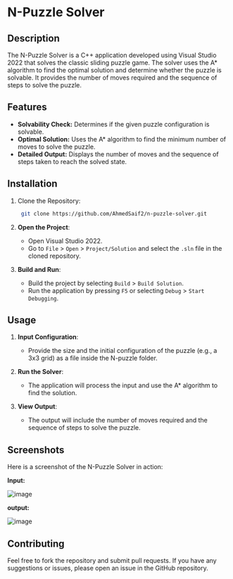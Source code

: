 # N-Puzzle Solver
## Description
The N-Puzzle Solver is a C++ application developed using Visual Studio 2022 that solves the classic sliding puzzle game. The solver uses the A* algorithm to find the optimal solution and determine whether the puzzle is solvable. It provides the number of moves required and the sequence of steps to solve the puzzle.

## Features
- **Solvability Check:** Determines if the given puzzle configuration is solvable.
- **Optimal Solution:** Uses the A* algorithm to find the minimum number of moves to solve the puzzle.
- **Detailed Output:** Displays the number of moves and the sequence of steps taken to reach the solved state.
## Installation
1. Clone the Repository:
   ``` bash
    git clone https://github.com/AhmedSaif2/n-puzzle-solver.git
    ```
2. **Open the Project**:
   - Open Visual Studio 2022.
   - Go to `File` > `Open` > `Project/Solution` and select the `.sln` file in the cloned repository.

3. **Build and Run**:
   - Build the project by selecting `Build` > `Build Solution`.
   - Run the application by pressing `F5` or selecting `Debug` > `Start Debugging`.

## Usage

1. **Input Configuration**:
   - Provide the size and the initial configuration of the puzzle (e.g., a 3x3 grid) as a file inside the N-puzzle folder.

2. **Run the Solver**:
   - The application will process the input and use the A* algorithm to find the solution.

3. **View Output**:
   - The output will include the number of moves required and the sequence of steps to solve the puzzle.

## Screenshots
Here is a screenshot of the N-Puzzle Solver in action:

**Input:**

![image](https://github.com/user-attachments/assets/004dbbdf-9576-4b95-aea8-3137f73578a5)


**output:**

![image](https://github.com/user-attachments/assets/bf2f5218-daa9-4e9d-a35e-14fabe9ff746)



## Contributing
Feel free to fork the repository and submit pull requests. If you have any suggestions or issues, please open an issue in the GitHub repository.

